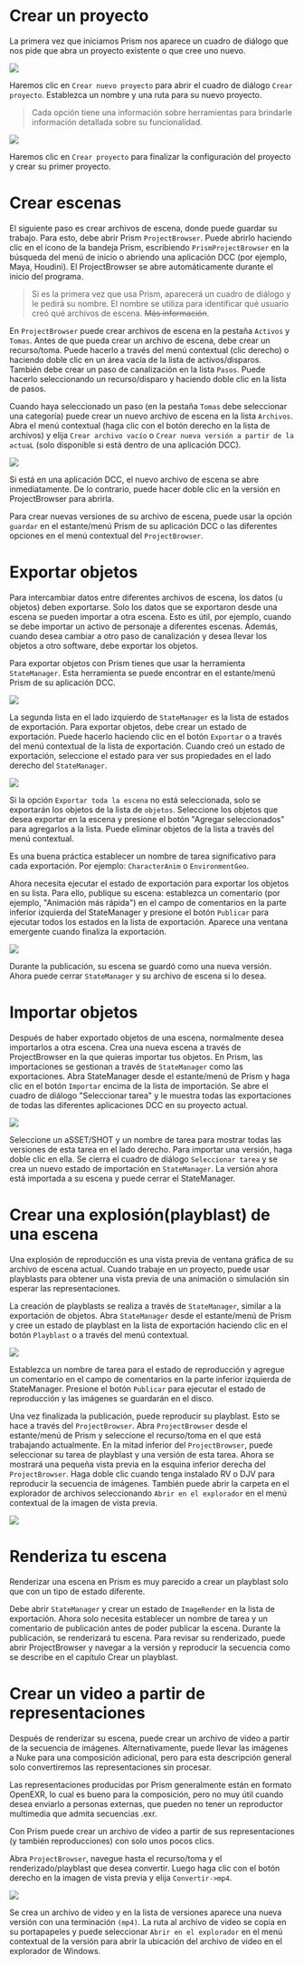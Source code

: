 # Crear un proyecto

La primera vez que iniciamos Prism nos aparece un cuadro de diálogo que nos pide que abra un proyecto existente o que cree uno nuevo.

![](/CAHAPTER-1/sources/noProject.webp)

Haremos clic en `Crear nuevo proyecto` para abrir el cuadro de diálogo `Crear proyecto`. Establezca un nombre y una ruta para su nuevo proyecto.

>Cada opción tiene una información sobre herramientas para brindarle información detallada sobre su funcionalidad.

![](/CAHAPTER-1/sources/CreateProject.webp)

Haremos clic en `Crear proyecto` para finalizar la configuración del proyecto y crear su primer proyecto.

# Crear escenas

El siguiente paso es crear archivos de escena, donde puede guardar su trabajo. Para esto, debe abrir Prism `ProjectBrowser`. Puede abrirlo haciendo clic en el icono de la bandeja Prism, escribiendo `PrismProjectBrowser` en la búsqueda del menú de inicio o abriendo una aplicación DCC (por ejemplo, Maya, Houdini). El ProjectBrowser se abre automáticamente durante el inicio del programa.

>Si es la primera vez que usa Prism, aparecerá un cuadro de diálogo y le pedirá su nombre. El nombre se utiliza para identificar qué usuario creó qué archivos de escena. ~~Más información~~.

En `ProjectBrowser` puede crear archivos de escena en la pestaña `Activos` y `Tomas`. Antes de que pueda crear un archivo de escena, debe crear un recurso/toma. Puede hacerlo a través del menú contextual (clic derecho) o haciendo doble clic en un área vacía de la lista de activos/disparos. También debe crear un paso de canalización en la lista `Pasos`. Puede hacerlo seleccionando un recurso/disparo y haciendo doble clic en la lista de pasos.

Cuando haya seleccionado un paso (en la pestaña `Tomas` debe seleccionar una categoría) puede crear un nuevo archivo de escena en la lista `Archivos`. Abra el menú contextual (haga clic con el botón derecho en la lista de archivos) y elija `Crear archivo vacío` o `Crear nueva versión a partir de la actuaL` (solo disponible si está dentro de una aplicación DCC).

![](/CAHAPTER-1/sources/sceneCreated.webp)

Si está en una aplicación DCC, el nuevo archivo de escena se abre inmediatamente. De lo contrario, puede hacer doble clic en la versión en ProjectBrowser para abrirla.

Para crear nuevas versiones de su archivo de escena, puede usar la opción `guardar` en el estante/menú Prism de su aplicación DCC o las diferentes opciones en el menú contextual del `ProjectBrowser`.

# Exportar objetos

Para intercambiar datos entre diferentes archivos de escena, los datos (u objetos) deben exportarse. Solo los datos que se exportaron desde una escena se pueden importar a otra escena. Esto es útil, por ejemplo, cuando se debe importar un activo de personaje a diferentes escenas. Además, cuando desea cambiar a otro paso de canalización y desea llevar los objetos a otro software, debe exportar los objetos.

Para exportar objetos con Prism tienes que usar la herramienta `StateManager`. Esta herramienta se puede encontrar en el estante/menú Prism de su aplicación DCC.

![](/CAHAPTER-1/sources/mayaShelf.webp)

La segunda lista en el lado izquierdo de `StateManager` es la lista de estados de exportación. Para exportar objetos, debe crear un estado de exportación. Puede hacerlo haciendo clic en el botón `Exportar` o a través del menú contextual de la lista de exportación. Cuando creó un estado de exportación, seleccione el estado para ver sus propiedades en el lado derecho del `StateManager`.

![](/CAHAPTER-1/sources/statemanager.webp)

Si la opción `Exportar toda la escena` no está seleccionada, solo se exportarán los objetos de la lista de `objetos`. Seleccione los objetos que desea exportar en la escena y presione el botón "Agregar seleccionados" para agregarlos a la lista. Puede eliminar objetos de la lista a través del menú contextual.

Es una buena práctica establecer un nombre de tarea significativo para cada exportación. Por ejemplo: `CharacterAnim` o `EnvironmentGeo`.

Ahora necesita ejecutar el estado de exportación para exportar los objetos en su lista. Para ello, publique su escena: establezca un comentario (por ejemplo, "Animación más rápida") en el campo de comentarios en la parte inferior izquierda del StateManager y presione el botón `Publicar` para ejecutar todos los estados en la lista de exportación. Aparece una ventana emergente cuando finaliza la exportación.

![](/CAHAPTER-1/sources/publishExport.webp)

Durante la publicación, su escena se guardó como una nueva versión. Ahora puede cerrar `StateManager` y su archivo de escena si lo desea.

# Importar objetos

Después de haber exportado objetos de una escena, normalmente desea importarlos a otra escena. Crea una nueva escena a través de ProjectBrowser en la que quieras importar tus objetos. En Prism, las importaciones se gestionan a través de `StateManager` como las exportaciones. Abra StateManager desde el estante/menú de Prism y haga clic en el botón `Importar` encima de la lista de importación. Se abre el cuadro de diálogo "Seleccionar tarea" y le muestra todas las exportaciones de todas las diferentes aplicaciones DCC en su proyecto actual.

![](/CAHAPTER-1/sources/selectTask.webp)

Seleccione un aSSET/SHOT y un nombre de tarea para mostrar todas las versiones de esta tarea en el lado derecho. Para importar una versión, haga doble clic en ella. Se cierra el cuadro de diálogo `Seleccionar tarea` y se crea un nuevo estado de importación en `StateManager`. La versión ahora está importada a su escena y puede cerrar el StateManager.

# Crear una explosión(playblast) de una escena

Una explosión de reproducción es una vista previa de ventana gráfica de su archivo de escena actual. Cuando trabaje en un proyecto, puede usar playblasts para obtener una vista previa de una animación o simulación sin esperar las representaciones.

La creación de playblasts se realiza a través de `StateManager`, similar a la exportación de objetos. Abra `StateManager` desde el estante/menú de Prism y cree un estado de playblast en la lista de exportación haciendo clic en el botón `Playblast` o a través del menú contextual.

![](/CAHAPTER-1/sources/playblast.webp)

Establezca un nombre de tarea para el estado de reproducción y agregue un comentario en el campo de comentarios en la parte inferior izquierda de StateManager. Presione el botón `Publicar` para ejecutar el estado de reproducción y las imágenes se guardarán en el disco.

Una vez finalizada la publicación, puede reproducir su playblast. Esto se hace a través del `ProjectBrowser`. Abra `ProjectBrowser` desde el estante/menú de Prism y seleccione el recurso/toma en el que está trabajando actualmente. En la mitad inferior del `ProjectBrowser`, puede seleccionar su tarea de playblast y una versión de esta tarea. Ahora se mostrará una pequeña vista previa en la esquina inferior derecha del `ProjectBrowser`. Haga doble clic cuando tenga instalado RV o DJV para reproducir la secuencia de imágenes. También puede abrir la carpeta en el explorador de archivos seleccionando `Abrir en el explorador` en el menú contextual de la imagen de vista previa.

![](/CAHAPTER-1/sources/pbreview.webp)

# Renderiza tu escena

Renderizar una escena en Prism es muy parecido a crear un playblast solo que con un tipo de estado diferente.

Debe abrir `StateManager` y crear un estado de `ImageRender` en la lista de exportación. Ahora solo necesita establecer un nombre de tarea y un comentario de publicación antes de poder publicar la escena. Durante la publicación, se renderizará tu escena. Para revisar su renderizado, puede abrir ProjectBrowser y navegar a la versión y reproducir la secuencia como se describe en el capítulo Crear un playblast.

# Crear un video a partir de representaciones

Después de renderizar su escena, puede crear un archivo de video a partir de la secuencia de imágenes. Alternativamente, puede llevar las imágenes a Nuke para una composición adicional, pero para esta descripción general solo convertiremos las representaciones sin procesar.

Las representaciones producidas por Prism generalmente están en formato OpenEXR, lo cual es bueno para la composición, pero no muy útil cuando desea enviarlo a personas externas, que pueden no tener un reproductor multimedia que admita secuencias .exr.

Con Prism puede crear un archivo de video a partir de sus representaciones (y también reproducciones) con solo unos pocos clics.

Abra `ProjectBrowser`, navegue hasta el recurso/toma y el renderizado/playblast que desea convertir. Luego haga clic con el botón derecho en la imagen de vista previa y elija `Convertir->mp4`.

![](/CAHAPTER-1/sources/convert.webp)

Se crea un archivo de video y en la lista de versiones aparece una nueva versión con una terminación `(mp4)`. La ruta al archivo de video se copia en su portapapeles y puede seleccionar `Abrir en el explorador` en el menú contextual de la versión para abrir la ubicación del archivo de video en el explorador de Windows.

